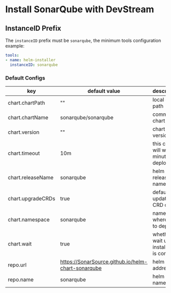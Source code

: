 # Install SonarQube with DevStream

## InstanceID Prefix

The `instanceID` prefix must be `sonarqube`, the minimum tools configuration example:

```yaml
tools:
- name: helm-installer
  instanceID: sonarqube
```

### Default Configs

| key                | default value                             | description                                        |
| ----               | ----                                      | ----                                               |
| chart.chartPath    | ""                                        | local chart path                                   |
| chart.chartName    | sonarqube/sonarqube                       | community chart name                               |
| chart.version      | ""                                        | chart version                                      |
| chart.timeout      | 10m                                       | this config will wait 5 minutes to deploy          |
| chart.releaseName  | sonarqube                                 | helm release name                                  |
| chart.upgradeCRDs  | true                                      | default update CRD config                          |
| chart.namespace    | sonarqube                                 | namespace where helm to deploy                     |
| chart.wait         | true                                      | whether to wait until installation is complete     |
| repo.url           | https://SonarSource.github.io/helm-chart-sonarqube | helm repo address                         |
| repo.name          | sonarqube                                 | helm repo name                                     |
